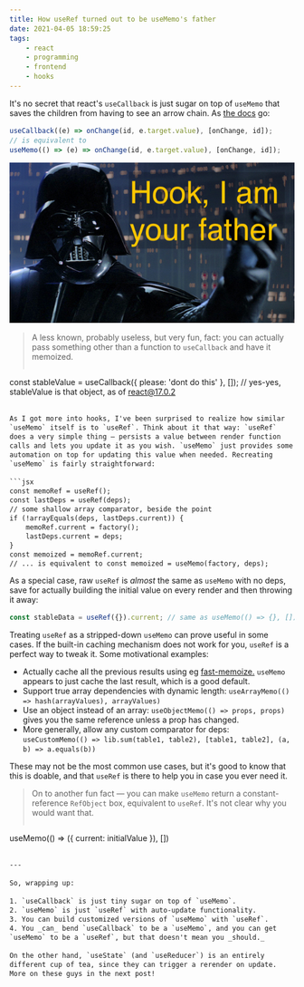 ```yaml
---
title: How useRef turned out to be useMemo's father
date: 2021-04-05 18:59:25
tags:
    - react
    - programming
    - frontend
    - hooks
---
```



It's no secret that react's `useCallback` is just sugar on top of `useMemo` that saves the children from having to see an arrow chain. As <a href="https://reactjs.org/docs/hooks-reference.html" target="_blank">the docs</a> go:

```jsx
useCallback((e) => onChange(id, e.target.value), [onChange, id]);
// is equivalent to
useMemo(() => (e) => onChange(id, e.target.value), [onChange, id]);
```

![](/images/hook-vader.jpg)

> A less known, probably useless, but very fun, fact: you can actually pass something other than a function to `useCallback` and have it memoized.
>
> ```js
 const stableValue = useCallback({ please: 'dont do this' }, []);
 // yes-yes, stableValue is that object, as of react@17.0.2
```

As I got more into hooks, I've been surprised to realize how similar `useMemo` itself is to `useRef`. Think about it that way: `useRef` does a very simple thing — persists a value between render function calls and lets you update it as you wish. `useMemo` just provides some automation on top for updating this value when needed. Recreating `useMemo` is fairly straightforward:

```jsx
const memoRef = useRef();
const lastDeps = useRef(deps);
// some shallow array comparator, beside the point
if (!arrayEquals(deps, lastDeps.current)) {
    memoRef.current = factory();
    lastDeps.current = deps;
}
const memoized = memoRef.current;
// ... is equivalent to const memoized = useMemo(factory, deps);
```

As a special case, raw `useRef` is _almost_ the same as `useMemo` with no deps, save for actually building the initial value on every render and then throwing it away:

```jsx
const stableData = useRef({}).current; // same as useMemo(() => {}, []);
```

Treating `useRef` as a stripped-down `useMemo` can prove useful in some cases. If the built-in caching mechanism does not work for you, `useRef` is a perfect way to tweak it. Some motivational examples:

- Actually cache all the previous results using eg <a href="https://github.com/caiogondim/fast-memoize.js" target="_blank">fast-memoize.</a> `useMemo` appears to just cache the last result, which is a good default.
- Support true array dependencies with dynamic length: `useArrayMemo(() => hash(arrayValues), arrayValues)`
- Use an object instead of an array: `useObjectMemo(() => props, props)` gives you the same reference unless a prop has changed.
- More generally, allow any custom comparator for deps: `useCustomMemo(() => lib.sum(table1, table2), [table1, table2], (a, b) => a.equals(b))`

These may not be the most common use cases, but it's good to know that this is doable, and that `useRef` is there to help you in case you ever need it.

> On to another fun fact — you can make `useMemo` return a constant-reference `RefObject` box, equivalent to `useRef`. It's not clear why you would want that.
> ```js
useMemo(() => ({ current: initialValue }), [])
```

---

So, wrapping up:

1. `useCallback` is just tiny sugar on top of `useMemo`.
2. `useMemo` is just `useRef` with auto-update functionality.
3. You can build customized versions of `useMemo` with `useRef`.
4. You _can_ bend `useCallback` to be a `useMemo`, and you can get `useMemo` to be a `useRef`, but that doesn't mean you _should._

On the other hand, `useState` (and `useReducer`) is an entirely different cup of tea, since they can trigger a rerender on update. More on these guys in the next post!
